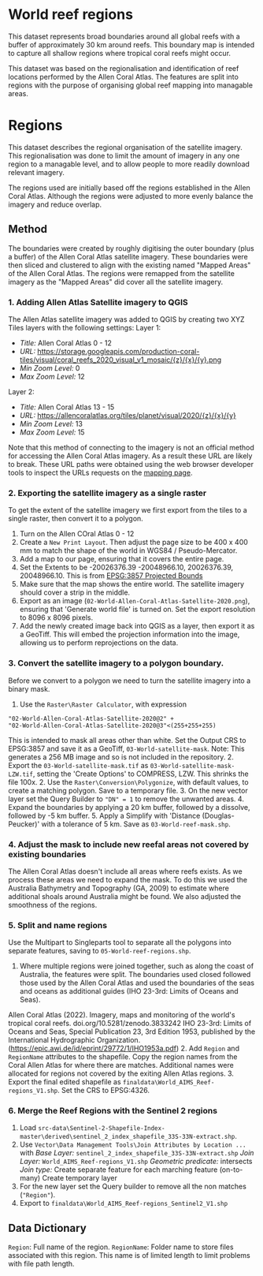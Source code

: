 # World reef regions
This dataset represents broad boundaries around all global reefs with a buffer of 
approximately 30 km around reefs. This boundary map is intended to capture all
shallow regions where tropical coral reefs might occur. 

This dataset was based on the regionalisation and identification of reef locations
performed by the Allen Coral Atlas. The features are split into regions with the
purpose of organising global reef mapping into managable areas. 


# Regions
This dataset describes the regional organisation of the satellite imagery. This
regionalisation was done to limit the amount of imagery in any one region to a 
managable level, and to allow people to more readily download relevant imagery.

The regions used are initially based off the regions established in the Allen Coral Atlas.
Although the regions were adjusted to more evenly balance the imagery and reduce overlap.

## Method 

The boundaries were created by roughly digitising the outer boundary (plus a buffer) of
the Allen Coral Atlas satellite imagery. These boundaries were then sliced and clustered
to align with the existing named "Mapped Areas" of the Allen Coral Atlas. The regions were
remapped from the satellite imagery as the "Mapped Areas" did cover all the satellite imagery.

### 1. Adding Allen Atlas Satellite imagery to QGIS
The Allen Atlas satellite imagery was added to QGIS by creating two XYZ Tiles layers with the 
following settings:
Layer 1:
- *Title:* Allen Coral Atlas 0 - 12
- *URL:* https://storage.googleapis.com/production-coral-tiles/visual/coral_reefs_2020_visual_v1_mosaic/{z}/{x}/{y}.png
- *Min Zoom Level:* 0
- *Max Zoom Level:* 12

Layer 2:
- *Title:* Allen Coral Atlas 13 - 15
- *URL:* https://allencoralatlas.org/tiles/planet/visual/2020/{z}/{x}/{y}
- *Min Zoom Level:* 13
- *Max Zoom Level:* 15

Note that this method of connecting to the imagery is not an official method for accessing the 
Allen Coral Atlas imagery. As a result these URL are likely to break. These URL paths were
obtained using the web browser developer tools to inspect the URLs requests on the 
[mapping page](https://www.allencoralatlas.org/atlas/).

### 2. Exporting the satellite imagery as a single raster
To get the extent of the satellite imagery we first export from the tiles to a single raster,
then convert it to a polygon. 
1. Turn on the Allen COral Atlas 0 - 12
2. Create a `New Print Layout`. Then adjust the page size to be 400 x 400 mm to match the shape of the
world in WGS84 / Pseudo-Mercator. 
3. Add a map to our page, ensuring that it covers the entire page. 
4. Set the Extents to be -20026376.39 -20048966.10, 20026376.39, 20048966.10. This is from 
[EPSG:3857 Projected Bounds](https://epsg.io/3857)
4. Make sure that the map shows the entire world. The satellite imagery should cover a strip in the middle.
5. Export as an image (`02-World-Allen-Coral-Atlas-Satellite-2020.png`), ensuring that 'Generate world file' is turned on. 
Set the export resolution to 8096 x 8096 pixels. 
6. Add the newly created image back into QGIS as a layer, then export it as a GeoTiff. This will embed the
projection information into the image, allowing us to perform reprojections on the data.

### 3. Convert the satellite imagery to a polygon boundary.
Before we convert to a polygon we need to turn the satellite imagery into a binary mask.
1. Use the `Raster\Raster Calculator`, with expression 
```"02-World-Allen-Coral-Atlas-Satellite-2020@1" + 
"02-World-Allen-Coral-Atlas-Satellite-2020@2" + 
"02-World-Allen-Coral-Atlas-Satellite-2020@3"<(255+255+255)
```

This is intended to mask all areas other than white.
Set the Output CRS to EPSG:3857 and save it as a GeoTiff, `03-World-satellite-mask`.
Note: This generates a 256 MB image and so is not included in the repository.
2. Export the `03-World-satellite-mask.tif` as `03-World-satellite-mask-LZW.tif`, setting
the 'Create Options' to COMPRESS, LZW. This shrinks the file 100x.
2. Use the `Raster\Conversion\Polygonize`, with default values, to create a matching polygon. Save to a temporary
file.
3. On the new vector layer set the Query Builder to `"DN" = 1` to remove the unwanted areas.
4. Expand the boundaries by applying a 20 km buffer, followed by a dissolve, followed by -5 km buffer.
5. Apply a Simplify with 'Distance (Douglas-Peucker)' with a tolerance of 5 km. Save as `03-World-reef-mask.shp`.

### 4. Adjust the mask to include new reefal areas not covered by existing boundaries
The Allen Coral Atlas doesn't include all areas where reefs exists. As we process these areas we need to expand
the mask. To do this we used the Australia Bathymetry and Topography (GA, 2009) to estimate where additional
shoals around Australia might be found. We also adjusted the smoothness of the regions.

### 5. Split and name regions
Use the Multipart to Singleparts tool to separate all the polygons into separate features, saving to 
`05-World-reef-regions.shp`. 
1. Where multiple regions were joined together, such as along the coast of Australia, the features were
split. The boundaries used closed followed those used by the Allen Coral Atlas and used the boundaries
of the seas and oceans as additional guides (IHO 23-3rd: Limits of Oceans and Seas).

Allen Coral Atlas (2022). Imagery, maps and monitoring of the world's tropical coral reefs. doi.org/10.5281/zenodo.3833242
IHO 23-3rd: Limits of Oceans and Seas, Special Publication 23, 3rd Edition 1953, published by the 
    International Hydrographic Organization. (https://epic.awi.de/id/eprint/29772/1/IHO1953a.pdf)
2. Add `Region` and `RegionName` attributes to the shapefile. Copy the region names from the 
Coral Allen Atlas for where there are matches. Additional names were allocated for regions not
covered by the exiting Allen Atlas regions. 
3. Export the final edited shapefile as `finaldata\World_AIMS_Reef-regions_V1.shp`. Set the CRS to EPSG:4326.

### 6. Merge the Reef Regions with the Sentinel 2 regions
1. Load `src-data\Sentinel-2-Shapefile-Index-master\derived\sentinel_2_index_shapefile_33S-33N-extract.shp`.
2. Use `Vector\Data Management Tools\Join Attributes by Location ...` with 
*Base Layer:* `sentinel_2_index_shapefile_33S-33N-extract.shp`
*Join Layer:* `World_AIMS_Reef-regions_V1.shp`
*Geometric predicate:* intersects
*Join type:* Create separate feature for each marching feature (on-to-many)
Create temporary layer
3. For the new layer set the Query builder to remove all the non matches (`"Region"`).
4. Export to `finaldata\World_AIMS_Reef-regions_Sentinel2_V1.shp`


## Data Dictionary
`Region`: Full name of the region.
`RegionName`: Folder name to store files associated with this region. This name is of limited length
to limit problems with file path length.


